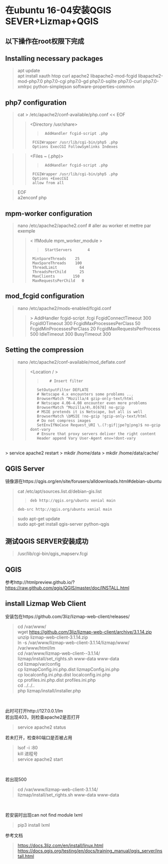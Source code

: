 # 在ubuntu 16-04安装QGIS SEVER+Lizmap+QGIS
## 以下操作在root权限下完成
## Installing necessary packages ##
>apt update  
>apt install xauth htop curl apache2 libapache2-mod-fcgid libapache2-mod-php7.0 php7.0-cgi php7.0-gd php7.0-sqlite php7.0-curl php7.0-xmlrpc python-simplejson software-properties-common

## php7 configuration

> cat > /etc/apache2/conf-available/php.conf << EOF 
>> <Directory /usr/share> 
>>>      AddHandler fcgid-script .php  
>>      FCGIWrapper /usr/lib/cgi-bin/php5 .php  
>>      Options ExecCGI FollowSymlinks Indexes  

>></Directory >  

>> <Files ~ (\.php)>  
>>>      AddHandler fcgid-script .php  
>>      FCGIWrapper /usr/lib/cgi-bin/php5 .php  
>>      Options +ExecCGI  
>>      allow from all  

>> </Files >  

> EOF  
> a2enconf php
## mpm-worker configuration

> nano /etc/apache2/apache2.conf # aller au worker et mettre par exemple
>> < IfModule mpm_worker_module >
>>>      StartServers       4  
>>      MinSpareThreads    25  
>>      MaxSpareThreads    100  
>>      ThreadLimit          64  
>>      ThreadsPerChild      25  
>>      MaxClients        150  
>>      MaxRequestsPerChild   0  

>> </IfModule >

## mod_fcgid configuration

> nano /etc/apache2/mods-enabled/fcgid.conf
>> <IfModule mod_fcgid.c>
>>>      AddHandler    fcgid-script .fcgi  
>>      FcgidConnectTimeout 300  
>>      FcgidIOTimeout 300  
>>      FcgidMaxProcessesPerClass 50  
>>      FcgidMinProcessesPerClass 20  
>>      FcgidMaxRequestsPerProcess 500  
>>      IdleTimeout   300  
>>      BusyTimeout   300  

>> </IfModule >
## Setting the compression

> nano /etc/apache2/conf-available/mod_deflate.conf
>> <Location / >  
>>>        # Insert filter
>>        SetOutputFilter DEFLATE
>>        # Netscape 4.x encounters some problems ...
>>        BrowserMatch ^Mozilla/4 gzip-only-text/html
>>        # Netscape 4.06-4.08 encounter even more problems
>>        BrowserMatch ^Mozilla/4\.0[678] no-gzip
>>        # MSIE pretends it is Netscape, but all is well
>>        BrowserMatch \bMSIE !no-gzip !gzip-only-text/html
>>        # Do not compress images
>>        SetEnvIfNoCase Request_URI \.(?:gif|jpe?g|png)$ no-gzip dont-vary
>>        # Ensure that proxy servers deliver the right content
>>        Header append Vary User-Agent env=!dont-vary

>> </Location >
<br>
>         service apache2 restart  
>          mkdir /home/data  
>         mkdir /home/data/cache/

## QGIS Server
镜像源在https://qgis.org/en/site/forusers/alldownloads.html#debian-ubuntu
> cat /etc/apt/sources.list.d/debian-gis.list
>>     deb http://qgis.org/ubuntu xenial main  
>     deb-src http://qgis.org/ubuntu xenial main

> sudo apt-get update  
> sudo apt-get install qgis-server python-qgis
## 测试QGIS SERVER安装成功
> /usr/lib/cgi-bin/qgis_mapserv.fcgi

## QGIS
参考http://htmlpreview.github.io/?https://raw.github.com/qgis/QGIS/master/doc/INSTALL.html

## install Lizmap Web Client
安装包在https://github.com/3liz/lizmap-web-client/releases/
<br>
> cd /var/www/  
> wget https://github.com/3liz/lizmap-web-client/archive/3.1.14.zip  
> unzip lizmap-web-client-3.1.14.zip  
> ln -s /var/www/lizmap-web-client-3.1.14/lizmap/www/ /var/www/html/lm  
> cd /var/www/lizmap-web-client--3.1.14/  
> lizmap/install/set_rights.sh www-data www-data  
> cd lizmap/var/config  
> cp lizmapConfig.ini.php.dist lizmapConfig.ini.php  
> cp localconfig.ini.php.dist localconfig.ini.php  
> cp profiles.ini.php.dist profiles.ini.php  
> cd ../../..  
> php lizmap/install/installer.php  
<br>

此时可打开http://127.0.0.1/lm <br>
若出现403，则检查apache2是否打开 <br>
> service apache2 status

若未打开，检查80端口是否被占用 <br>
> lsof -i :80  
> kill 进程号  
> service apache2 start  
<br>

若出现500 <br>
> cd /var/www/lizmap-web-client-3.1.14/  
> lizmap/install/set_rights.sh www-data www-data
<br>

若安装时出现can not find module lxml <br>
> pip3 install lxml

参考文档<br>
> https://docs.3liz.com/en/install/linux.html  
> https://docs.qgis.org/testing/en/docs/training_manual/qgis_server/install.html

